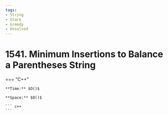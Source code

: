 ```yaml
---
tags:
- String
- Stack
- Greedy
- Unsolved
---
```



# 1541. Minimum Insertions to Balance a Parentheses String

=== "C++"

    **Time:** $O()$

    **Space:** $O()$

    ``` c++
    ```